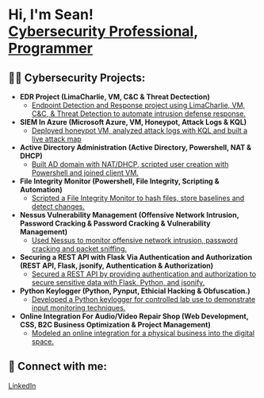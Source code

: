 <h1>Hi, I'm Sean! <br/><a href="https://github.com/seanguevaraflood">Cybersecurity Professional</a>, <a href="https://www.linkedin.com/in/seanguevaraflood/">Programmer</a>

<h2>👨‍💻 Cybersecurity Projects:</h2>

- <b>EDR Project (LimaCharlie, VM, C&C & Threat Dectection)</b>
  - [Endpoint Detection and Response project using LimaCharlie, VM, C&C, & Threat Detection to automate intrusion defense response.](https://github.com/seanguevaraflood/EDRProject)
- <b>SIEM In Azure (Microsoft Azure, VM, Honeypot, Attack Logs & KQL)</b>
  - [Deployed honeypot VM, analyzed attack logs with KQL and built a live attack map](https://github.com/seanguevaraflood)
- <b>Active Directory Administration (Active Directory, Powershell, NAT & DHCP)</b>
  - [Built AD domain with NAT/DHCP, scripted user creation with Powershell and joined client VM.](https://github.com/seanguevaraflood)
- <b>File Integrity Monitor (Powershell, File Integrity, Scripting & Automation)</b>
  - [Scripted a File Integrity Monitor to hash files, store baselines and detect changes.](https://github.com/seanguevaraflood)
- <b>Nessus Vulnerability Management (Offensive Network Intrusion, Password Cracking & Password Cracking & Vulnerability Management)</b>
  - [Used Nessus to monitor offensive network intrusion, password cracking and packet sniffing.](https://github.com/seanguevaraflood)
- <b>Securing a REST API with Flask Via Authentication and Authorization (REST API, Flask, jsonify, Authentication & Authorization)</b>
  - [Secured a REST API by providing authentication and authorization to secure sensitive data with Flask, Python, and jsonify.](https://github.com/seanguevaraflood)
- <b>Python Keylogger (Python, Pynput, Ethicial Hacking & Obfuscation.)</b>
  - [Developed a Python keylogger for controlled lab use to demonstrate input monitoring techniques.](https://github.com/seanguevaraflood)
- <b>Online Integration For Audio/Video Repair Shop (Web Development, CSS, B2C Business Optimization & Project Management)</b>
  - [Modeled an online integration for a physical business into the digital space.](https://github.com/seanguevaraflood)

<h2> 🤳 Connect with me:</h2>

[LinkedIn](https://www.linkedin.com/in/seanguevaraflood/)

<!--
**seanguevaraflood/seanguevaraflood** is a ✨ _special_ ✨ repository because its `README.md` (this file) appears on your GitHub profile.
